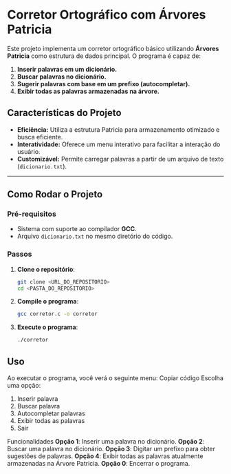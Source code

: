 # **Corretor Ortográfico com Árvores Patricia**

Este projeto implementa um corretor ortográfico básico utilizando **Árvores Patricia** como estrutura de dados principal. O programa é capaz de:

1. **Inserir palavras em um dicionário.**
2. **Buscar palavras no dicionário.**
3. **Sugerir palavras com base em um prefixo (autocompletar).**
4. **Exibir todas as palavras armazenadas na árvore.**

## **Características do Projeto**
- **Eficiência:** Utiliza a estrutura Patricia para armazenamento otimizado e busca eficiente.
- **Interatividade:** Oferece um menu interativo para facilitar a interação do usuário.
- **Customizável:** Permite carregar palavras a partir de um arquivo de texto (`dicionario.txt`).

---

## **Como Rodar o Projeto**

### **Pré-requisitos**
- Sistema com suporte ao compilador **GCC**.
- Arquivo `dicionario.txt` no mesmo diretório do código.

### **Passos**
1. **Clone o repositório**:
   ```bash
   git clone <URL_DO_REPOSITORIO>
   cd <PASTA_DO_REPOSITORIO>

2. **Compile o programa**:
   ```bash
   gcc corretor.c -o corretor
   
2. **Execute o programa**:
   ```bash
   ./corretor

## **Uso**
Ao executar o programa, você verá o seguinte menu:
   Copiar código
   Escolha uma opção:
   1. Inserir palavra
   2. Buscar palavra
   3. Autocompletar palavras
   4. Exibir todas as palavras
   0. Sair

Funcionalidades
**Opção 1**: Inserir uma palavra no dicionário.
**Opção 2**: Buscar uma palavra no dicionário.
**Opção 3**: Digitar um prefixo para obter sugestões de palavras.
**Opção 4**: Exibir todas as palavras atualmente armazenadas na Árvore Patricia.
**Opção 0**: Encerrar o programa.
